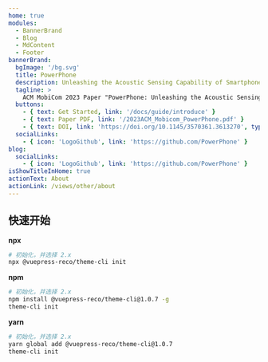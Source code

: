 ```yaml
---
home: true
modules:
  - BannerBrand
  - Blog
  - MdContent
  - Footer
bannerBrand:
  bgImage: '/bg.svg'
  title: PowerPhone
  description: Unleashing the Acoustic Sensing Capability of Smartphones
  tagline: > 
    ACM MobiCom 2023 Paper "PowerPhone: Unleashing the Acoustic Sensing Capability of Smartphones" 
  buttons:
    - { text: Get Started, link: '/docs/guide/introduce' }
    - { text: Paper PDF, link: '/2023ACM_Mobicom_PowerPhone.pdf' }
    - { text: DOI, link: 'https://doi.org/10.1145/3570361.3613270', type: 'plain' }
  socialLinks:
    - { icon: 'LogoGithub', link: 'https://github.com/PowerPhone' }
blog:
  socialLinks:
    - { icon: 'LogoGithub', link: 'https://github.com/PowerPhone' }
isShowTitleInHome: true
actionText: About
actionLink: /views/other/about
---
```


## 快速开始

**npx**

```bash
# 初始化，并选择 2.x
npx @vuepress-reco/theme-cli init
```

**npm**

```bash
# 初始化，并选择 2.x
npm install @vuepress-reco/theme-cli@1.0.7 -g
theme-cli init
```

**yarn**

```bash
# 初始化，并选择 2.x
yarn global add @vuepress-reco/theme-cli@1.0.7
theme-cli init
```
